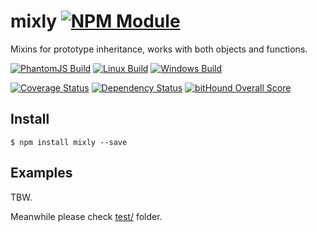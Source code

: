# mixly [![NPM Module](https://img.shields.io/npm/v/mixly.svg?style=flat)](https://www.npmjs.com/package/mixly)

Mixins for prototype inheritance, works with both objects and functions.

[![PhantomJS Build](https://img.shields.io/travis/alexindigo/mixly/master.svg?label=browser&style=flat)](https://travis-ci.org/alexindigo/mixly)
[![Linux Build](https://img.shields.io/travis/alexindigo/mixly/master.svg?label=linux:0.10-5.x&style=flat)](https://travis-ci.org/alexindigo/mixly)
[![Windows Build](https://img.shields.io/appveyor/ci/alexindigo/mixly/master.svg?label=windows:0.10-5.x&style=flat)](https://ci.appveyor.com/project/alexindigo/mixly)
<!-- [![Readme](https://img.shields.io/badge/readme-tested-brightgreen.svg?style=flat)](https://www.npmjs.com/package/reamde) -->

[![Coverage Status](https://img.shields.io/coveralls/alexindigo/mixly/master.svg?label=code+coverage&style=flat)](https://coveralls.io/github/alexindigo/mixly?branch=master)
[![Dependency Status](https://img.shields.io/david/alexindigo/mixly.svg?style=flat)](https://david-dm.org/alexindigo/mixly)
[![bitHound Overall Score](https://www.bithound.io/github/alexindigo/mixly/badges/score.svg)](https://www.bithound.io/github/alexindigo/mixly)

## Install

```
$ npm install mixly --save
```

## Examples

TBW.

Meanwhile please check [test/](test/) folder.
